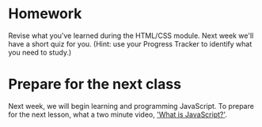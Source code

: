 # Homework

Revise what you've learned during the HTML/CSS module. Next week we'll have a short quiz for you. (Hint: use your Progress Tracker to identify what you need to study.)

# Prepare for the next class

Next week, we will begin learning and programming JavaScript. To prepare for the next lesson, what a two minute video, ['What is JavaScript?'](https://www.youtube.com/watch?v=nItSSTwBvSU).